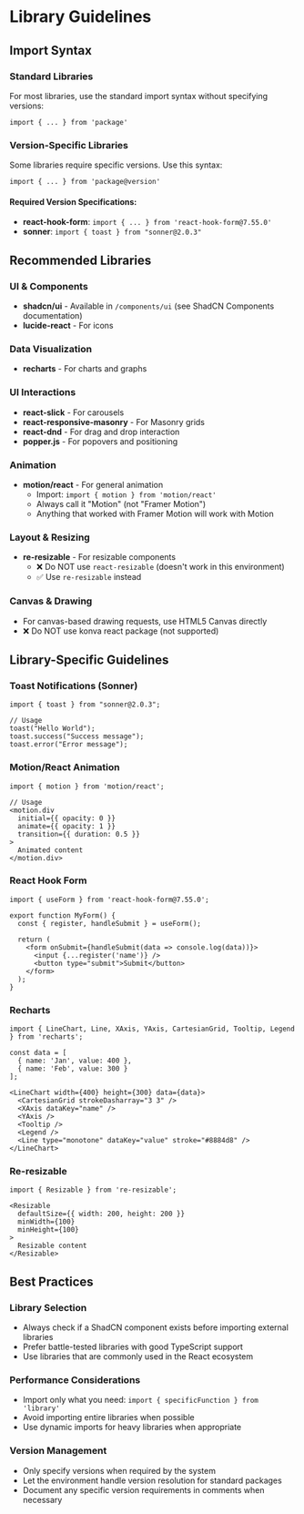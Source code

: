 # Library Guidelines

## Import Syntax

### Standard Libraries
For most libraries, use the standard import syntax without specifying versions:
```tsx
import { ... } from 'package'
```

### Version-Specific Libraries
Some libraries require specific versions. Use this syntax:
```tsx
import { ... } from 'package@version'
```

#### Required Version Specifications:
- **react-hook-form**: `import { ... } from 'react-hook-form@7.55.0'`
- **sonner**: `import { toast } from "sonner@2.0.3"`

## Recommended Libraries

### UI & Components
- **shadcn/ui** - Available in `/components/ui` (see ShadCN Components documentation)
- **lucide-react** - For icons

### Data Visualization
- **recharts** - For charts and graphs

### UI Interactions
- **react-slick** - For carousels
- **react-responsive-masonry** - For Masonry grids
- **react-dnd** - For drag and drop interaction
- **popper.js** - For popovers and positioning

### Animation
- **motion/react** - For general animation
  - Import: `import { motion } from 'motion/react'`
  - Always call it "Motion" (not "Framer Motion")
  - Anything that worked with Framer Motion will work with Motion

### Layout & Resizing
- **re-resizable** - For resizable components
  - ❌ Do NOT use `react-resizable` (doesn't work in this environment)
  - ✅ Use `re-resizable` instead

### Canvas & Drawing
- For canvas-based drawing requests, use HTML5 Canvas directly
- ❌ Do NOT use konva react package (not supported)

## Library-Specific Guidelines

### Toast Notifications (Sonner)
```tsx
import { toast } from "sonner@2.0.3";

// Usage
toast("Hello World");
toast.success("Success message");
toast.error("Error message");
```

### Motion/React Animation
```tsx
import { motion } from 'motion/react';

// Usage
<motion.div
  initial={{ opacity: 0 }}
  animate={{ opacity: 1 }}
  transition={{ duration: 0.5 }}
>
  Animated content
</motion.div>
```

### React Hook Form
```tsx
import { useForm } from 'react-hook-form@7.55.0';

export function MyForm() {
  const { register, handleSubmit } = useForm();
  
  return (
    <form onSubmit={handleSubmit(data => console.log(data))}>
      <input {...register('name')} />
      <button type="submit">Submit</button>
    </form>
  );
}
```

### Recharts
```tsx
import { LineChart, Line, XAxis, YAxis, CartesianGrid, Tooltip, Legend } from 'recharts';

const data = [
  { name: 'Jan', value: 400 },
  { name: 'Feb', value: 300 }
];

<LineChart width={400} height={300} data={data}>
  <CartesianGrid strokeDasharray="3 3" />
  <XAxis dataKey="name" />
  <YAxis />
  <Tooltip />
  <Legend />
  <Line type="monotone" dataKey="value" stroke="#8884d8" />
</LineChart>
```

### Re-resizable
```tsx
import { Resizable } from 're-resizable';

<Resizable
  defaultSize={{ width: 200, height: 200 }}
  minWidth={100}
  minHeight={100}
>
  Resizable content
</Resizable>
```

## Best Practices

### Library Selection
- Always check if a ShadCN component exists before importing external libraries
- Prefer battle-tested libraries with good TypeScript support
- Use libraries that are commonly used in the React ecosystem

### Performance Considerations
- Import only what you need: `import { specificFunction } from 'library'`
- Avoid importing entire libraries when possible
- Use dynamic imports for heavy libraries when appropriate

### Version Management
- Only specify versions when required by the system
- Let the environment handle version resolution for standard packages
- Document any specific version requirements in comments when necessary